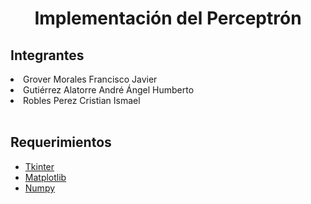 <div align="center">
  <h1>Implementación del Perceptrón</h1
  <br>
</div>

<div>
  <h2>Integrantes</h2>
    <li>Grover Morales Francisco Javier</li>
    <li>Gutiérrez Alatorre André Ángel Humberto</li>
    <li>Robles Perez Cristian Ismael</li>
  
  <br>
  <h2>Requerimientos</h2>
  <ul>
    <li><a href="https://docs.python.org/3/library/tkinter.html" rel="external">Tkinter</a></li>
    <li><a href="https://matplotlib.org/" rel="external">Matplotlib</a></li>
    <li><a href="https://numpy.org/" rel="external">Numpy</a></li>
  </ul>
 </div>
